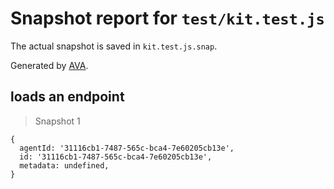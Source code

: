 # Snapshot report for `test/kit.test.js`

The actual snapshot is saved in `kit.test.js.snap`.

Generated by [AVA](https://ava.li).

## loads an endpoint

> Snapshot 1

    {
      agentId: '31116cb1-7487-565c-bca4-7e60205cb13e',
      id: '31116cb1-7487-565c-bca4-7e60205cb13e',
      metadata: undefined,
    }
